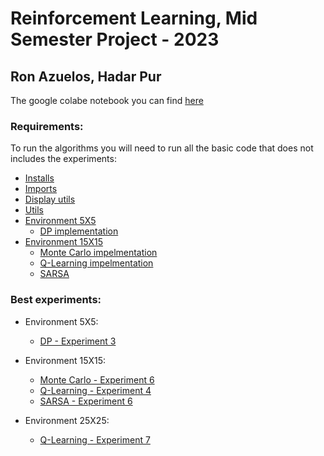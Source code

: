 # Reinforcement Learning, Mid Semester Project - 2023 #
## Ron Azuelos, Hadar Pur ##

The google colabe notebook you can find [here](https://colab.research.google.com/drive/1uBy5tjp8wKzgXZ2-xh-SQUSKpCsSQPww?usp=sharing)

### Requirements: ###
To run the algorithms you will need to run all the basic code that does not includes the experiments:
* [Installs](https://colab.research.google.com/drive/1uBy5tjp8wKzgXZ2-xh-SQUSKpCsSQPww#scrollTo=VH9ZX_RT8eFo)
* [Imports](https://colab.research.google.com/drive/1uBy5tjp8wKzgXZ2-xh-SQUSKpCsSQPww#scrollTo=18TKb2kW6MKc)
* [Display utils](https://colab.research.google.com/drive/1uBy5tjp8wKzgXZ2-xh-SQUSKpCsSQPww#scrollTo=I_CiTInf6Vrq)
* [Utils](https://colab.research.google.com/drive/1uBy5tjp8wKzgXZ2-xh-SQUSKpCsSQPww#scrollTo=JZV3XOKH-HV4)
* [Environment 5X5](https://colab.research.google.com/drive/1uBy5tjp8wKzgXZ2-xh-SQUSKpCsSQPww#scrollTo=DbAGuweh2uFu)
  * [DP implementation](https://colab.research.google.com/drive/1uBy5tjp8wKzgXZ2-xh-SQUSKpCsSQPww#scrollTo=ocE4nYU9kKTR&line=4&uniqifier=1)
* [Environment 15X15](https://colab.research.google.com/drive/1uBy5tjp8wKzgXZ2-xh-SQUSKpCsSQPww#scrollTo=enloRj7ON4iu)
    * [Monte Carlo impelmentation](https://colab.research.google.com/drive/1uBy5tjp8wKzgXZ2-xh-SQUSKpCsSQPww#scrollTo=YlzxRBmXhHgM)
    * [Q-Learning impelmentation](https://colab.research.google.com/drive/1uBy5tjp8wKzgXZ2-xh-SQUSKpCsSQPww#scrollTo=DoiR92Rtu3zS)
    * [SARSA](https://colab.research.google.com/drive/1uBy5tjp8wKzgXZ2-xh-SQUSKpCsSQPww#scrollTo=C_nMoeJu0zWa)
      
### Best experiments: ###
* Environment 5X5:
  * [DP - Experiment 3](https://colab.research.google.com/drive/1uBy5tjp8wKzgXZ2-xh-SQUSKpCsSQPww#scrollTo=IuyUei3x8YrL)
  
* Environment 15X15:
  * [Monte Carlo - Experiment 6](https://colab.research.google.com/drive/1uBy5tjp8wKzgXZ2-xh-SQUSKpCsSQPww#scrollTo=8Ag1cyffOIl_)
  * [Q-Learning - Experiment 4](https://colab.research.google.com/drive/1uBy5tjp8wKzgXZ2-xh-SQUSKpCsSQPww#scrollTo=5r2lVvwvf4kD)
  * [SARSA - Experiment 6](https://colab.research.google.com/drive/1uBy5tjp8wKzgXZ2-xh-SQUSKpCsSQPww#scrollTo=rQSWl60YnVrg)

* Environment 25X25:
  * [Q-Learning - Experiment 7](https://colab.research.google.com/drive/1uBy5tjp8wKzgXZ2-xh-SQUSKpCsSQPww#scrollTo=61Ql15gBtrPx)
